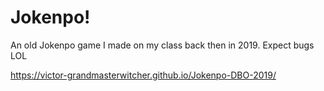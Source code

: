 # Jokenpo!

An old Jokenpo game I made on my class back then in 2019. Expect bugs LOL

https://victor-grandmasterwitcher.github.io/Jokenpo-DBO-2019/
